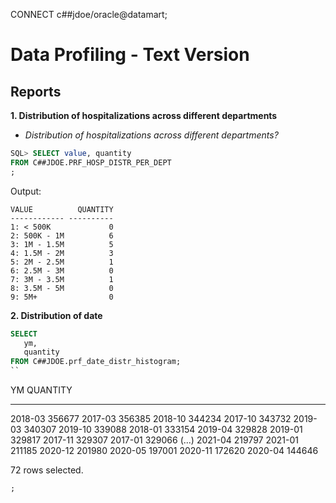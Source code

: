 CONNECT c##jdoe/oracle@datamart;

# Data Profiling - Text Version
## Reports
**1. Distribution of hospitalizations across different departments**

- _Distribution of hospitalizations across different departments?_

```sql
SQL> SELECT value, quantity
FROM C##JDOE.PRF_HOSP_DISTR_PER_DEPT
;
```
Output:
```
VALUE          QUANTITY
------------ ----------
1: < 500K             0
2: 500K - 1M          6
3: 1M - 1.5M          5
4: 1.5M - 2M          3
5: 2M - 2.5M          1
6: 2.5M - 3M          0
7: 3M - 3.5M          1
8: 3.5M - 5M          0
9: 5M+                0
```

**2. Distribution of date**
```sql
SELECT
   ym,
   quantity
FROM C##JDOE.prf_date_distr_histogram;
``

```
YM                                                  QUANTITY
------------------------------------------------- ----------
2018-03                                               356677
2017-03                                               356385
2018-10                                               344234
2017-10                                               343732
2019-03                                               340307
2019-10                                               339088
2018-01                                               333154
2019-04                                               329828
2019-01                                               329817
2017-11                                               329307
2017-01                                               329066
(...)
2021-04                                               219797
2021-01                                               211185
2020-12                                               201980
2020-05                                               197001
2020-11                                               172620
2020-04                                               144646

72 rows selected. 
```
;

